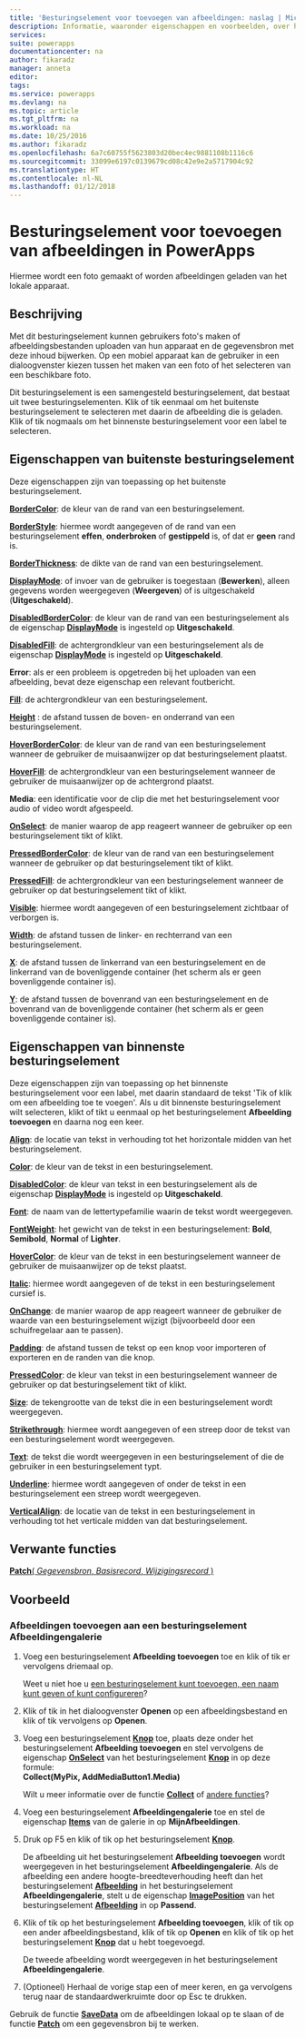 ```yaml
---
title: 'Besturingselement voor toevoegen van afbeeldingen: naslag | Microsoft Docs'
description: Informatie, waaronder eigenschappen en voorbeelden, over het besturingselement Afbeelding toevoegen
services: 
suite: powerapps
documentationcenter: na
author: fikaradz
manager: anneta
editor: 
tags: 
ms.service: powerapps
ms.devlang: na
ms.topic: article
ms.tgt_pltfrm: na
ms.workload: na
ms.date: 10/25/2016
ms.author: fikaradz
ms.openlocfilehash: 6a7c60755f5623803d20bec4ec9881108b1116c6
ms.sourcegitcommit: 33099e6197c0139679cd08c42e9e2a5717904c92
ms.translationtype: HT
ms.contentlocale: nl-NL
ms.lasthandoff: 01/12/2018
---
```

# <a name="add-picture-control-in-powerapps"></a>Besturingselement voor toevoegen van afbeeldingen in PowerApps
Hiermee wordt een foto gemaakt of worden afbeeldingen geladen van het lokale apparaat.

## <a name="description"></a>Beschrijving
Met dit besturingselement kunnen gebruikers foto's maken of afbeeldingsbestanden uploaden van hun apparaat en de gegevensbron met deze inhoud bijwerken. Op een mobiel apparaat kan de gebruiker in een dialoogvenster kiezen tussen het maken van een foto of het selecteren van een beschikbare foto.

Dit besturingselement is een samengesteld besturingselement, dat bestaat uit twee besturingselementen.  Klik of tik eenmaal om het buitenste besturingselement te selecteren met daarin de afbeelding die is geladen.  Klik of tik nogmaals om het binnenste besturingselement voor een label te selecteren.

## <a name="outer-control-properties"></a>Eigenschappen van buitenste besturingselement
Deze eigenschappen zijn van toepassing op het buitenste besturingselement.

**[BorderColor](properties-color-border.md)**: de kleur van de rand van een besturingselement.

**[BorderStyle](properties-color-border.md)**: hiermee wordt aangegeven of de rand van een besturingselement **effen**, **onderbroken** of **gestippeld** is, of dat er **geen** rand is.

**[BorderThickness](properties-color-border.md)**: de dikte van de rand van een besturingselement.

**[DisplayMode](properties-core.md)**: of invoer van de gebruiker is toegestaan (**Bewerken**), alleen gegevens worden weergegeven (**Weergeven**) of is uitgeschakeld (**Uitgeschakeld**).

**[DisabledBorderColor](properties-color-border.md)**: de kleur van de rand van een besturingselement als de eigenschap **[DisplayMode](properties-core.md)** is ingesteld op **Uitgeschakeld**.

**[DisabledFill](properties-color-border.md)**: de achtergrondkleur van een besturingselement als de eigenschap **[DisplayMode](properties-core.md)** is ingesteld op **Uitgeschakeld**.

**Error**: als er een probleem is opgetreden bij het uploaden van een afbeelding, bevat deze eigenschap een relevant foutbericht.

**[Fill](properties-color-border.md)**: de achtergrondkleur van een besturingselement.

**[Height](properties-size-location.md)** : de afstand tussen de boven- en onderrand van een besturingselement.

**[HoverBorderColor](properties-color-border.md)**: de kleur van de rand van een besturingselement wanneer de gebruiker de muisaanwijzer op dat besturingselement plaatst.

**[HoverFill](properties-color-border.md)**: de achtergrondkleur van een besturingselement wanneer de gebruiker de muisaanwijzer op de achtergrond plaatst.

**Media**: een identificatie voor de clip die met het besturingselement voor audio of video wordt afgespeeld.

**[OnSelect](properties-core.md)**: de manier waarop de app reageert wanneer de gebruiker op een besturingselement tikt of klikt.

**[PressedBorderColor](properties-color-border.md)**: de kleur van de rand van een besturingselement wanneer de gebruiker op dat besturingselement tikt of klikt.

**[PressedFill](properties-color-border.md)**: de achtergrondkleur van een besturingselement wanneer de gebruiker op dat besturingselement tikt of klikt.

**[Visible](properties-core.md)**: hiermee wordt aangegeven of een besturingselement zichtbaar of verborgen is.

**[Width](properties-size-location.md)**: de afstand tussen de linker- en rechterrand van een besturingselement.

**[X](properties-size-location.md)**: de afstand tussen de linkerrand van een besturingselement en de linkerrand van de bovenliggende container (het scherm als er geen bovenliggende container is).

**[Y](properties-size-location.md)**: de afstand tussen de bovenrand van een besturingselement en de bovenrand van de bovenliggende container (het scherm als er geen bovenliggende container is).

## <a name="inner-text-properties"></a>Eigenschappen van binnenste besturingselement
Deze eigenschappen zijn van toepassing op het binnenste besturingselement voor een label, met daarin standaard de tekst 'Tik of klik om een afbeelding toe te voegen'.  Als u dit binnenste besturingselement wilt selecteren, klikt of tikt u eenmaal op het besturingselement **Afbeelding toevoegen** en daarna nog een keer.

**[Align](properties-text.md)**: de locatie van tekst in verhouding tot het horizontale midden van het besturingselement.

**[Color](properties-color-border.md)**: de kleur van de tekst in een besturingselement.

**[DisabledColor](properties-color-border.md)**: de kleur van tekst in een besturingselement als de eigenschap **[DisplayMode](properties-core.md)** is ingesteld op **Uitgeschakeld**.

**[Font](properties-text.md)**: de naam van de lettertypefamilie waarin de tekst wordt weergegeven.

**[FontWeight](properties-text.md)**: het gewicht van de tekst in een besturingselement: **Bold**, **Semibold**, **Normal** of **Lighter**.

**[HoverColor](properties-color-border.md)**: de kleur van de tekst in een besturingselement wanneer de gebruiker de muisaanwijzer op de tekst plaatst.

**[Italic](properties-text.md)**: hiermee wordt aangegeven of de tekst in een besturingselement cursief is.

**[OnChange](properties-core.md)**: de manier waarop de app reageert wanneer de gebruiker de waarde van een besturingselement wijzigt (bijvoorbeeld door een schuifregelaar aan te passen).

**[Padding](properties-size-location.md)**: de afstand tussen de tekst op een knop voor importeren of exporteren en de randen van die knop.

**[PressedColor](properties-color-border.md)**: de kleur van tekst in een besturingselement wanneer de gebruiker op dat besturingselement tikt of klikt.

**[Size](properties-text.md)**: de tekengrootte van de tekst die in een besturingselement wordt weergegeven.

**[Strikethrough](properties-text.md)**: hiermee wordt aangegeven of een streep door de tekst van een besturingselement wordt weergegeven.

**[Text](properties-core.md)**: de tekst die wordt weergegeven in een besturingselement of die de gebruiker in een besturingselement typt.

**[Underline](properties-text.md)**: hiermee wordt aangegeven of onder de tekst in een besturingselement een streep wordt weergegeven.

**[VerticalAlign](properties-text.md)**: de locatie van de tekst in een besturingselement in verhouding tot het verticale midden van dat besturingselement.

## <a name="related-functions"></a>Verwante functies
[**Patch**( *Gegevensbron*, *Basisrecord*, *Wijzigingsrecord* )](../functions/function-patch.md)

## <a name="example"></a>Voorbeeld
### <a name="add-images-to-an-image-gallery-control"></a>Afbeeldingen toevoegen aan een besturingselement Afbeeldingengalerie
1. Voeg een besturingselement **Afbeelding toevoegen** toe en klik of tik er vervolgens driemaal op.
   
    Weet u niet hoe u [een besturingselement kunt toevoegen, een naam kunt geven of kunt configureren](../add-configure-controls.md)?
2. Klik of tik in het dialoogvenster **Openen** op een afbeeldingsbestand en klik of tik vervolgens op **Openen**.
3. Voeg een besturingselement **[Knop](control-button.md)** toe, plaats deze onder het besturingselement **Afbeelding toevoegen** en stel vervolgens de eigenschap **[OnSelect](properties-core.md)** van het besturingselement **[Knop](control-button.md)** in op deze formule:<br>
   **Collect(MyPix, AddMediaButton1.Media)**
   
    Wilt u meer informatie over de functie **[Collect](../functions/function-clear-collect-clearcollect.md)** of [andere functies](../formula-reference.md)?
4. Voeg een besturingselement **Afbeeldingengalerie** toe en stel de eigenschap **[Items](properties-core.md)** van de galerie in op **MijnAfbeeldingen**.
5. Druk op F5 en klik of tik op het besturingselement **[Knop](control-button.md)**.
   
    De afbeelding uit het besturingselement **Afbeelding toevoegen** wordt weergegeven in het besturingselement **Afbeeldingengalerie**. Als de afbeelding een andere hoogte-breedteverhouding heeft dan het besturingselement **[Afbeelding](control-image.md)** in het besturingselement **Afbeeldingengalerie**, stelt u de eigenschap **[ImagePosition](properties-visual.md)** van het besturingselement **[Afbeelding](control-image.md)** in op **Passend**.
6. Klik of tik op het besturingselement **Afbeelding toevoegen**, klik of tik op een ander afbeeldingsbestand, klik of tik op **Openen** en klik of tik op het besturingselement **[Knop](control-button.md)** dat u hebt toegevoegd.
   
    De tweede afbeelding wordt weergegeven in het besturingselement **Afbeeldingengalerie**.
7. (Optioneel) Herhaal de vorige stap een of meer keren, en ga vervolgens terug naar de standaardwerkruimte door op Esc te drukken.

Gebruik de functie **[SaveData](../functions/function-savedata-loaddata.md)** om de afbeeldingen lokaal op te slaan of de functie **[Patch](../functions/function-patch.md)** om een gegevensbron bij te werken.

